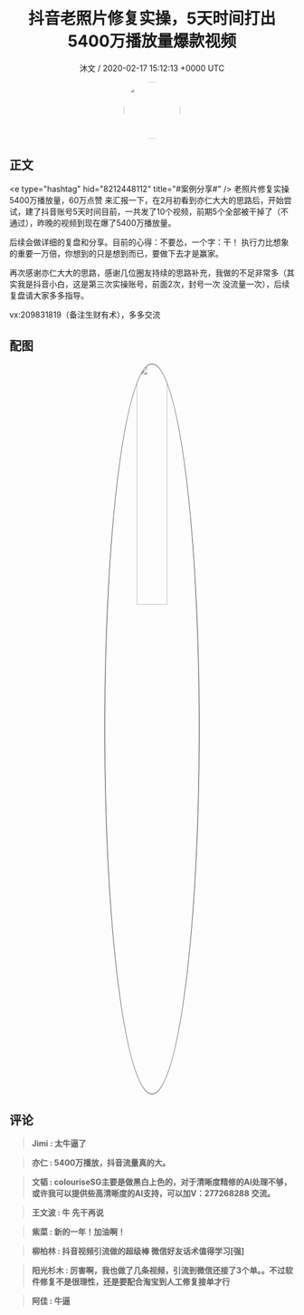 <h1 align="center">抖音老照片修复实操，5天时间打出5400万播放量爆款视频</h1>
<p align="center">
    <a>沐文 / 2020-02-17 15:12:13 &#43;0000 UTC</a>
</p>

<div align="center">
    <img src="https://images.zsxq.com/FtXjMTW_v0RoXGB7sDvSQvWG--F-?e=1590940799&amp;token=kIxbL07-8jAj8w1n4s9zv64FuZZNEATmlU_Vm6zD:_9QK4qYZpDXzer8za-2ImZ-cNwU=" width="100" height="100" style="border:1px solid;border-radius:50%; color:#ffffff"/>
</div>

## 正文

<div>
&lt;e type=&#34;hashtag&#34; hid=&#34;8212448112&#34; title=&#34;#案例分享#&#34; /&gt; 
老照片修复实操
5400万播放量，60万点赞
来汇报一下，在2月初看到亦仁大大的思路后，开始尝试，建了抖音账号5天时间目前，一共发了10个视频，前期5个全部被干掉了（不通过），昨晚的视频到现在爆了5400万播放量。

后续会做详细的复盘和分享。目前的心得：不要怂，一个字：干！  执行力比想象的重要一万倍，你想到的只是想到而已，要做下去才是赢家。

再次感谢亦仁大大的思路，感谢几位圈友持续的思路补充，我做的不足非常多（其实我是抖音小白，这是第三次实操账号，前面2次，封号一次 没流量一次），后续复盘请大家多多指导。

vx:209831819（备注生财有术），多多交流
</div>

## 配图
<div class="image" align="center">

<img src="https://images.zsxq.com/Fsq0iMPwzjtFjjclskIGGd2S4zXE?e=1590940799&amp;token=kIxbL07-8jAj8w1n4s9zv64FuZZNEATmlU_Vm6zD:E-XUugy-aQga9BYfOzYWHnuiRCE=" width="33%" height="33%" style="border:1px solid;border-radius:50%; color:#3c3f41"/>

</div>

## 评论

<div align="left">
<div>

<blockquote >
<span> <strong>Jimi : 太牛逼了 </strong></span>
</blockquote>

<blockquote >
<span> <strong>亦仁 : 5400万播放，抖音流量真的大。 </strong></span>
</blockquote>

<blockquote >
<span> <strong>文韬 : colouriseSG主要是做黑白上色的，对于清晰度精修的AI处理不够，或许我可以提供些高清晰度的AI支持，可以加V：277268288 交流。 </strong></span>
</blockquote>

<blockquote >
<span> <strong>王文波 : 牛 先干再说 </strong></span>
</blockquote>

<blockquote >
<span> <strong>紫菜 : 新的一年！加油啊！ </strong></span>
</blockquote>

<blockquote >
<span> <strong>柳柏林 : 抖音视频引流做的超级棒
微信好友话术值得学习[强] </strong></span>
</blockquote>

<blockquote >
<span> <strong>阳光杉木 : 厉害啊，我也做了几条视频，引流到微信还接了3个单。。不过软件修复不是很理性，还是要配合淘宝到人工修复接单才行 </strong></span>
</blockquote>

<blockquote >
<span> <strong>阿佳 : 牛逼 </strong></span>
</blockquote>

</div>
</div>